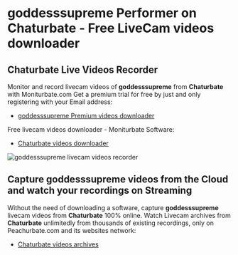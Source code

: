 # goddesssupreme Performer on Chaturbate - Free LiveCam videos downloader

## Chaturbate Live Videos Recorder

Monitor and record livecam videos of **goddesssupreme** from **Chaturbate** with Moniturbate.com
Get a premium trial for free by just and only registering with your Email address:
* [goddesssupreme Premium videos downloader](https://moniturbate.com/request-demo-licence-key.html)

Free livecam videos downloader - Moniturbate Software:
* [Chaturbate videos downloader](https://moniturbate.com/moniturbate-download-software.html)

![goddesssupreme livecam videos recorder](https://peachurnet.com/templates/moniturbate-software.png)


## Capture goddesssupreme videos from the Cloud and watch your recordings on Streaming

Without the need of downloading a software, capture **goddesssupreme** livecam videos from **Chaturbate** 100% online.
Watch Livecam archives from **Chaturbate** unlimitedly from thousands of existing recordings, only on Peachurbate.com and its websites network:
* [Chaturbate videos archives](https://peachurnet.com/)